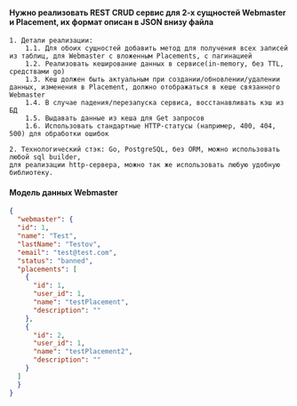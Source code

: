 #### Нужно реализовать REST CRUD сервис для 2-х сущностей Webmaster и Placement, их формат описан в JSON внизу файла

    1. Детали реализации:
        1.1. Для обоих сущностей добавить метод для получения всех записей из таблиц, для Webmaster с вложенным Placements, с пагинацией
        1.2. Реализовать кеширование данных в сервисе(in-memory, без TTL, средствами go)
        1.3. Кеш должен быть актуальным при создании/обновлении/удалении данных, изменения в Placement, должно отображаться в кеше связанного Webmaster
        1.4. В случае падения/перезапуска сервиса, восстанавливать кэш из БД
        1.5. Выдавать данные из кеша для Get запросов
        1.6. Использовать стандартные HTTP-статусы (например, 400, 404, 500) для обработки ошибок

    2. Технологический стэк: Go, PostgreSQL, без ORM, можно использовать любой sql builder,
    для реализации http-сервера, можно так же использовать любую удобную библиотеку.

#### Модель данных Webmaster
```json
{
  "webmaster": {
  "id": 1,
  "name": "Test",
  "lastName": "Testov",
  "email": "test@test.com",
  "status": "banned",
  "placements": [
    {
      "id": 1, 
      "user_id": 1, 
      "name": "testPlacement", 
      "description": ""
    }, 
    {
      "id": 2, 
      "user_id": 1, 
      "name": "testPlacement2", 
      "description": ""
    }
  ]
  }
}
```
